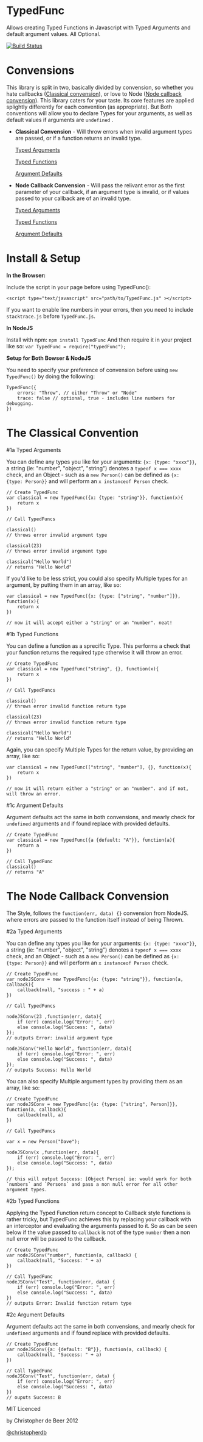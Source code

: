 TypedFunc
=========

Allows creating Typed Functions in Javascript with Typed Arguments and default argument values. All Optional.

[![Build Status](https://secure.travis-ci.org/christopherdebeer/TypedFunc.png)](http://travis-ci.org/christopherdebeer/TypedFunc)

Convensions
===========

This library is split in two, basically divided by convension, so whether you hate callbacks ([Classical convension](#classical)), or love to Node ([Node callback convension](#node)). This library caters for your taste. Its core features are applied splightly differently for each convention (as appropriate). But Both conventions will allow you to declare Types for your arguments, as well as default values if arguments are `undefined` .

* **Classical Convension** - Will throw errors when invalid argument types are passed, or if a function returns an invalid type.
	
	[Typed Arguments](#1a-typed-arguments)
	
	[Typed Functions](#1b-typed-functions)
	
	[Argument Defaults](#1c-argument-defaults)

* **Node Callback Convension** - Will pass the relivant error as the first parameter of your callback, if an argument type is invalid, or if values passed to your callback are of an invalid type.
	
	[Typed Arguments](#2a-typed-arguments)
	
	[Typed Functions](#2b-typed-functions)
	
	[Argument Defaults](#2c-argument-defaults)


Install & Setup
===============

**In the Browser:**

Include the script in your page before using TypedFunc():
	
	<script type="text/javascript" src="path/to/TypedFunc.js" ></script>

If you want to enable line numbers in your errors, then you need to include `stacktrace.js` before `TypedFunc.js`.

**In NodeJS**

Install with npm: `npm install TypedFunc`
And then require it in your project like so: `var TypedFunc = require("typedFunc");`

**Setup for Both Bowser & NodeJS**

You need to specify your preference of convension before using `new TypedFunc()` by doing the following:

	TypedFunc({
		errors: "Throw", // either "Throw" or "Node"
		trace: false // optional, true - includes line numbers for debugging.
	})


The Classical Convention
========================

#1a Typed Arguments

You can define any types you like for your arguments: `{x: {type: "xxxx"}}`, a string (ie: "number", "object", "string") denotes a `typeof x === xxxx` check, and an Object - such as a `new Person()` can be defined as `{x: {type: Person}}` and will perform an `x instanceof Person` check.
	
	// Create TypedFunc
	var classical = new TypedFunc({x: {type: "string"}}, function(x){
		return x
	})

	// Call TypedFuncs

	classical()
	// throws error invalid argument type

	classical(23)
	// throws error invalid argument type

	classical("Hello World")
	// returns "Hello World"

If you'd like to be less strict, you could also specify Multiple types for an argument, by putting them in an array, like so:
	
	var classical = new TypedFunc({x: {type: ["string", "number"]}}, function(x){
		return x
	})

	// now it will accept either a "string" or an "number". neat!


#1b Typed Functions

You can define a function as a sprecific Type. This performs a check that your function returns the required type otherwise it will throw an error.

	// Create TypedFunc
	var classical = new TypedFunc("string", {}, function(x){
		return x
	})

	// Call TypedFuncs

	classical()
	// throws error invalid function return type

	classical(23)
	// throws error invalid function return type

	classical("Hello World")
	// returns "Hello World"

Again, you can specify Multiple Types for the return value, by providing an array, like so:

	var classical = new TypedFunc(["string", "number"], {}, function(x){
		return x
	})

	// now it will return either a "string" or an "number". and if not, will throw an error.

#1c Argument Defaults

Argument defaults act the same in both convensions, and mearly check for `undefined` arguments and if found replace with provided defaults.
	
	// Create TypedFunc
	var classical = new TypedFunc({a {default: "A"}}, function(a){
		return a
	})

	// Call TypedFunc
	classical()
	// returns "A"

The Node Callback Convension
============================

The Style, follows the `function(err, data) {}` convension from NodeJS. where errors are passed to the function itself instead of being Thrown.

#2a Typed Arguments

You can define any types you like for your arguments: `{x: {type: "xxxx"}}`, a string (ie: "number", "object", "string") denotes a `typeof x === xxxx` check, and an Object - such as a `new Person()` can be defined as `{x: {type: Person}}` and will perform an `x instanceof Person` check.
	
	// Create TypedFunc
	var nodeJSConv = new TypedFunc({a: {type: "string"}}, function(a, callback){
		callback(null, "success : " + a)
	})

	// Call TypedFuncs

	nodeJSConv(23 ,function(err, data){
		if (err) console.log("Error: ", err)
		else console.log("Success: ", data)
	});
	// outputs Error: invalid argument type

	nodeJSConv("Hello World", function(err, data){
		if (err) console.log("Error: ", err)
		else console.log("Success: ", data)
	});
	// outputs Success: Hello World

You can also specify Multiple argument types by providing them as an array, like so:

	// Create TypedFunc
	var nodeJSConv = new TypedFunc({a: {type: ["string", Person]}}, function(a, callback){
		callback(null, a)
	})

	// Call TypedFuncs

	var x = new Person("Dave");

	nodeJSConv(x ,function(err, data){
		if (err) console.log("Error: ", err)
		else console.log("Success: ", data)
	});

	// this will output Success: [Object Person] ie: would work for both `numbers` and `Persons` and pass a non null error for all other argument types.


#2b Typed Functions

Applying the Typed Function return concept to Callback style functions is rather tricky, but TypedFunc achieves this by replacing your callback with an interceptor and evaluating the arguments passed to it. So as can be seen below if the value passed to `callback` is not of the type `number` then a non null error will be passed to the callback.
	
	// Create TypedFunc
	var nodeJSConv("number", function(a, callback) {
		callback(null, "Success: " + a)
	})

	// Call TypedFunc
	nodeJSConv("Test", function(err, data) {
		if (err) console.log("Error: ", err)
		else console.log("Success: ", data)
	})  
	// outputs Error: Invalid function return type

#2c Argument Defaults

Argument defaults act the same in both convensions, and mearly check for `undefined` arguments and if found replace with provided defaults.

	// Create TypedFunc
	var nodeJSConv({a: {default: "B"}}, function(a, callback) {
		callback(null, "Success: " + a)
	})

	// Call TypedFunc
	nodeJSConv("Test", function(err, data) {
		if (err) console.log("Error: ", err)
		else console.log("Success: ", data)
	})  
	// ouputs Success: B




MIT Licenced

by Christopher de Beer 2012

[@christopherdb](http://twitter.com/christopherdb)

